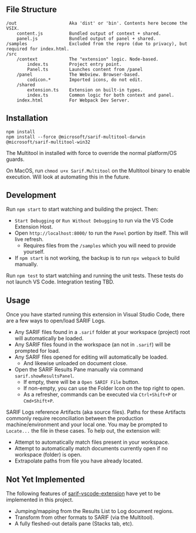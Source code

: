 ## File Structure

```
/out                    Aka 'dist' or 'bin'. Contents here become the VSIX.
    content.js          Bundled output of context + shared.
    panel.js            Bundled output of panel + shared.
/samples                Excluded from the repro (due to privacy), but required for index.html.
/src
    /context            The "extension" logic. Node-based.
        index.ts        Project entry point.
        Panel.ts        Launches content from /panel
    /panel              The Webview. Browser-based.
        codicon.*       Imported icons, do not edit.
    /shared
        extension.ts    Extension on built-in types.
        index.ts        Common logic for both context and panel.
    index.html          For Webpack Dev Server.
```

## Installation
```
npm install
npm install --force @microsoft/sarif-multitool-darwin @microsoft/sarif-multitool-win32
```
The Multitool in installed with force to override the normal platform/OS guards.

On MacOS, run `chmod u+x Sarif.Multitool` on the Multitool binary to enable execution. Will look at automating this in the future.

## Development

Run `npm start` to start watching and building the project. Then:
* `Start Debugging` or `Run Without Debugging` to run via the VS Code Extension Host.
* Open `http://localhost:8000/` to run the `Panel` portion by itself. This will live refresh.
  * Requires files from the `/samples` which you will need to provide yourself.
* If `npm start` is not working, the backup is to run `npx webpack` to build manually.

Run `npm test` to start watchiing and running the unit tests. These tests do not launch VS Code. Integration testing TBD.

## Usage

Once you have started running this extension in Visual Studio Code, there are a few ways to open/load SARIF Logs.
* Any SARIF files found in a `.sarif` folder at your workspace (project) root will automatically be loaded.
* Any SARIF files found in the workspace (an not in `.sarif`) will be prompted for load.
* Any SARIF files opened for editing will automatically be loaded.
  * And likewise unloaded on document close.
* Open the SARIF Results Pane manually via command `sarif.showResultsPanel`.
  * If empty, there will be a `Open SARIF File` button.
  * If non-empty, you can use the Folder Icon on the top right to open.
  * As a refresher, commands can be executed via `Ctrl+Shift+P` or `Cmd+Shift+P`.

SARIF Logs reference Artifacts (aka source files). Paths for these Artifacts commonly require reconciliation between the production machine/environment and your local one. You may be prompted to `Locate...` the file in these cases. To help out, the extension will:
* Attempt to automatically match files present in your workspace.
* Attempt to automatically match documents currently open if no workspace (folder) is open.
* Extrapolate paths from file you have already located.

## Not Yet Implemented

The following features of [sarif-vscode-extension](https://github.com/microsoft/sarif-vscode-extension) have yet to be implemented in this project.
* Jumping/mapping from the Results List to Log document regions.
* Transform from other formats to SARIF (via the Multitool).
* A fully fleshed-out details pane (Stacks tab, etc).
